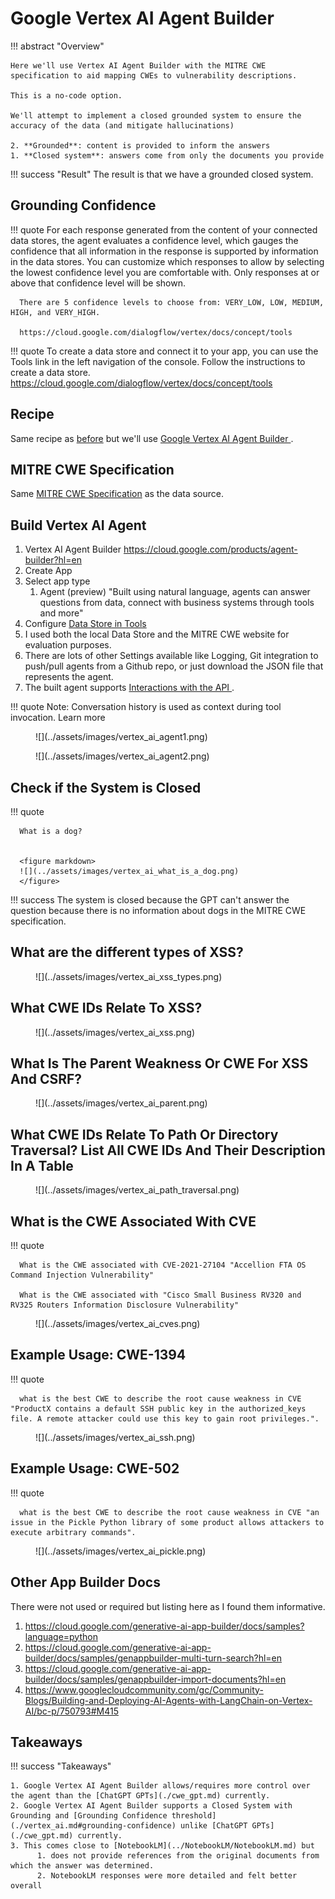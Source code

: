 # Google Vertex AI Agent Builder

!!! abstract "Overview"

    Here we'll use Vertex AI Agent Builder with the MITRE CWE specification to aid mapping CWEs to vulnerability descriptions.

    This is a no-code option.

    We'll attempt to implement a closed grounded system to ensure the accuracy of the data (and mitigate hallucinations)

    2. **Grounded**: content is provided to inform the answers
    1. **Closed system**: answers come from only the documents you provide

!!! success "Result"
    The result is that we have a grounded closed system.


## Grounding Confidence

!!! quote
      For each response generated from the content of your connected data stores, the agent evaluates a confidence level, which gauges the confidence that all information in the response is supported by information in the data stores. You can customize which responses to allow by selecting the lowest confidence level you are comfortable with. Only responses at or above that confidence level will be shown.

      There are 5 confidence levels to choose from: VERY_LOW, LOW, MEDIUM, HIGH, and VERY_HIGH.

      https://cloud.google.com/dialogflow/vertex/docs/concept/tools
      

!!! quote
      To create a data store and connect it to your app, you can use the Tools link in the left navigation of the console. Follow the instructions to create a data store.
      https://cloud.google.com/dialogflow/vertex/docs/concept/tools


## Recipe
Same recipe as [before](./cwe_gpt.md#recipe) but we'll use [Google Vertex AI Agent Builder ](https://cloud.google.com/products/agent-builder).





## MITRE CWE Specification
Same [MITRE CWE Specification](./cwe_gpt.md#mitre-cwe-specification) as the data source.
   
## Build Vertex AI Agent 

1. Vertex AI Agent Builder https://cloud.google.com/products/agent-builder?hl=en 
2. Create App 
3. Select app type
      1. Agent (preview) "Built using natural language, agents can answer questions from data, connect with business systems through tools and more"
4. Configure [Data Store in Tools ](https://cloud.google.com/dialogflow/vertex/docs/concept/tools#data-store)
5. I used both the local Data Store and the MITRE CWE website for evaluation purposes.
6. There are lots of other Settings available like Logging, Git integration to push/pull agents from a Github repo, or just download the JSON file that represents the agent.
7. The built agent supports [Interactions with the API ](https://cloud.google.com/dialogflow/vertex/docs/quick/api).


!!! quote
      Note: Conversation history is used as context during tool invocation. Learn more


<figure markdown>
![](../assets/images/vertex_ai_agent1.png)
</figure>

<figure markdown>
![](../assets/images/vertex_ai_agent2.png)
</figure>



## Check if the System is Closed

!!! quote
   
      What is a dog?


      <figure markdown>
      ![](../assets/images/vertex_ai_what_is_a_dog.png)
      </figure>

!!! success
      The system is closed because the GPT can't answer the question because there is no information about dogs in the MITRE CWE specification.

## What are the different types of XSS?

<figure markdown>
![](../assets/images/vertex_ai_xss_types.png)
</figure>


## What CWE IDs Relate To XSS?

<figure markdown>
![](../assets/images/vertex_ai_xss.png)
</figure>

## What Is The Parent Weakness Or CWE For XSS And CSRF?

<figure markdown>
![](../assets/images/vertex_ai_parent.png)
</figure>



## What CWE IDs Relate To Path Or Directory Traversal?  List All CWE IDs And Their Description In A Table

<figure markdown>
![](../assets/images/vertex_ai_path_traversal.png)
</figure>



## What is the CWE Associated With CVE

!!! quote
      
      What is the CWE associated with CVE-2021-27104 "Accellion FTA OS Command Injection Vulnerability"

      What is the CWE associated with "Cisco Small Business RV320 and RV325 Routers Information Disclosure Vulnerability"

<figure markdown>
![](../assets/images/vertex_ai_cves.png)
</figure>

## Example Usage: CWE-1394
!!! quote

      what is the best CWE to describe the root cause weakness in CVE "ProductX contains a default SSH public key in the authorized_keys file. A remote attacker could use this key to gain root privileges.". 

<figure markdown>
![](../assets/images/vertex_ai_ssh.png)
</figure>


## Example Usage: CWE-502

!!! quote
      
      what is the best CWE to describe the root cause weakness in CVE "an issue in the Pickle Python library of some product allows attackers to execute arbitrary commands". 

<figure markdown>
![](../assets/images/vertex_ai_pickle.png)
</figure>

## Other App Builder Docs 

There were not used or required but listing here as I found them informative.

1. https://cloud.google.com/generative-ai-app-builder/docs/samples?language=python
2. https://cloud.google.com/generative-ai-app-builder/docs/samples/genappbuilder-multi-turn-search?hl=en
3. https://cloud.google.com/generative-ai-app-builder/docs/samples/genappbuilder-import-documents?hl=en
4. https://www.googlecloudcommunity.com/gc/Community-Blogs/Building-and-Deploying-AI-Agents-with-LangChain-on-Vertex-AI/bc-p/750793#M415

## Takeaways

!!! success "Takeaways" 

    1. Google Vertex AI Agent Builder allows/requires more control over the agent than the [ChatGPT GPTs](./cwe_gpt.md) currently. 
    2. Google Vertex AI Agent Builder supports a Closed System with Grounding and [Grounding Confidence threshold](./vertex_ai.md#grounding-confidence) unlike [ChatGPT GPTs](./cwe_gpt.md) currently.
    3. This comes close to [NotebookLM](../NotebookLM/NotebookLM.md) but 
          1. does not provide references from the original documents from which the answer was determined.
          2. NotebookLM responses were more detailed and felt better overall
